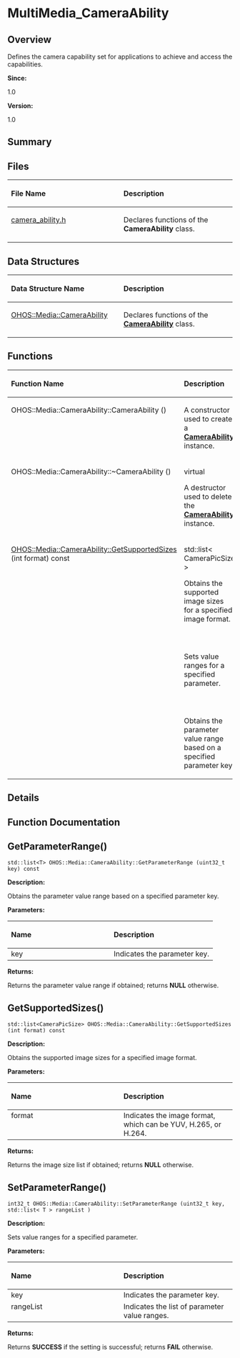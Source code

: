 # MultiMedia\_CameraAbility<a name="EN-US_TOPIC_0000001054479517"></a>

## **Overview**<a name="section698182775093523"></a>

Defines the camera capability set for applications to achieve and access the capabilities. 

**Since:**

1.0

**Version:**

1.0

## **Summary**<a name="section1839675005093523"></a>

## Files<a name="files"></a>

<a name="table705095502093523"></a>
<table><thead align="left"><tr id="row1322854654093523"><th class="cellrowborder" valign="top" width="50%" id="mcps1.1.3.1.1"><p id="p556188645093523"><a name="p556188645093523"></a><a name="p556188645093523"></a>File Name</p>
</th>
<th class="cellrowborder" valign="top" width="50%" id="mcps1.1.3.1.2"><p id="p1899359642093523"><a name="p1899359642093523"></a><a name="p1899359642093523"></a>Description</p>
</th>
</tr>
</thead>
<tbody><tr id="row724898037093523"><td class="cellrowborder" valign="top" width="50%" headers="mcps1.1.3.1.1 "><p id="p1243338897093523"><a name="p1243338897093523"></a><a name="p1243338897093523"></a><a href="camera_ability-h.md">camera_ability.h</a></p>
</td>
<td class="cellrowborder" valign="top" width="50%" headers="mcps1.1.3.1.2 "><p id="p1761769916093523"><a name="p1761769916093523"></a><a name="p1761769916093523"></a>Declares functions of the <strong id="b1651688895093523"><a name="b1651688895093523"></a><a name="b1651688895093523"></a>CameraAbility</strong> class. </p>
</td>
</tr>
</tbody>
</table>

## Data Structures<a name="nested-classes"></a>

<a name="table37680415093523"></a>
<table><thead align="left"><tr id="row1263041478093523"><th class="cellrowborder" valign="top" width="50%" id="mcps1.1.3.1.1"><p id="p271545586093523"><a name="p271545586093523"></a><a name="p271545586093523"></a>Data Structure Name</p>
</th>
<th class="cellrowborder" valign="top" width="50%" id="mcps1.1.3.1.2"><p id="p1007480318093523"><a name="p1007480318093523"></a><a name="p1007480318093523"></a>Description</p>
</th>
</tr>
</thead>
<tbody><tr id="row691669081093523"><td class="cellrowborder" valign="top" width="50%" headers="mcps1.1.3.1.1 "><p id="p1500901242093523"><a name="p1500901242093523"></a><a name="p1500901242093523"></a><a href="ohos-media-cameraability.md">OHOS::Media::CameraAbility</a></p>
</td>
<td class="cellrowborder" valign="top" width="50%" headers="mcps1.1.3.1.2 "><p id="p96281731093523"><a name="p96281731093523"></a><a name="p96281731093523"></a>Declares functions of the <strong id="b1910987232093523"><a name="b1910987232093523"></a><a name="b1910987232093523"></a><a href="ohos-media-cameraability.md">CameraAbility</a></strong> class. </p>
</td>
</tr>
</tbody>
</table>

## Functions<a name="func-members"></a>

<a name="table318539413093523"></a>
<table><thead align="left"><tr id="row938332412093523"><th class="cellrowborder" valign="top" width="50%" id="mcps1.1.3.1.1"><p id="p1724640826093523"><a name="p1724640826093523"></a><a name="p1724640826093523"></a>Function Name</p>
</th>
<th class="cellrowborder" valign="top" width="50%" id="mcps1.1.3.1.2"><p id="p177998785093523"><a name="p177998785093523"></a><a name="p177998785093523"></a>Description</p>
</th>
</tr>
</thead>
<tbody><tr id="row1888643303093523"><td class="cellrowborder" valign="top" width="50%" headers="mcps1.1.3.1.1 "><p id="p1436443080093523"><a name="p1436443080093523"></a><a name="p1436443080093523"></a><em id="ga7f1b94b32f7c7b121ea14b3147788497"><a name="ga7f1b94b32f7c7b121ea14b3147788497"></a><a name="ga7f1b94b32f7c7b121ea14b3147788497"></a></em>OHOS::Media::CameraAbility::CameraAbility ()</p>
</td>
<td class="cellrowborder" valign="top" width="50%" headers="mcps1.1.3.1.2 "><p id="p302185972093523"><a name="p302185972093523"></a><a name="p302185972093523"></a><strong id="b469604895"><a name="b469604895"></a><a name="b469604895"></a></strong>  </p>
<p id="p1403056084093523"><a name="p1403056084093523"></a><a name="p1403056084093523"></a>A constructor used to create a <strong id="b1711895316093523"><a name="b1711895316093523"></a><a name="b1711895316093523"></a><a href="ohos-media-cameraability.md">CameraAbility</a></strong> instance. </p>
</td>
</tr>
<tr id="row2118320553093523"><td class="cellrowborder" valign="top" width="50%" headers="mcps1.1.3.1.1 "><p id="p2128010453093523"><a name="p2128010453093523"></a><a name="p2128010453093523"></a><em id="ga797435bcd10278e33fb7b6f4951f0d7f"><a name="ga797435bcd10278e33fb7b6f4951f0d7f"></a><a name="ga797435bcd10278e33fb7b6f4951f0d7f"></a></em>OHOS::Media::CameraAbility::~CameraAbility ()</p>
</td>
<td class="cellrowborder" valign="top" width="50%" headers="mcps1.1.3.1.2 "><p id="p956082586093523"><a name="p956082586093523"></a><a name="p956082586093523"></a><strong id="b1560299021"><a name="b1560299021"></a><a name="b1560299021"></a></strong> virtual </p>
<p id="p1230019547093523"><a name="p1230019547093523"></a><a name="p1230019547093523"></a>A destructor used to delete the <strong id="b1526166571093523"><a name="b1526166571093523"></a><a name="b1526166571093523"></a><a href="ohos-media-cameraability.md">CameraAbility</a></strong> instance. </p>
</td>
</tr>
<tr id="row1194945452093523"><td class="cellrowborder" valign="top" width="50%" headers="mcps1.1.3.1.1 "><p id="p340826624093523"><a name="p340826624093523"></a><a name="p340826624093523"></a><a href="multimedia_cameraability.md#ga840850d531b96cc5a829b257ade3c7e6">OHOS::Media::CameraAbility::GetSupportedSizes</a> (int format) const</p>
</td>
<td class="cellrowborder" valign="top" width="50%" headers="mcps1.1.3.1.2 "><p id="p1875684875093523"><a name="p1875684875093523"></a><a name="p1875684875093523"></a>std::list&lt; CameraPicSize &gt; </p>
<p id="p174528270093523"><a name="p174528270093523"></a><a name="p174528270093523"></a>Obtains the supported image sizes for a specified image format. </p>
</td>
</tr>
<tr id="row852737074093523"><td class="cellrowborder" valign="top" width="50%" headers="mcps1.1.3.1.1 ">&nbsp;&nbsp;</td>
<td class="cellrowborder" valign="top" width="50%" headers="mcps1.1.3.1.2 ">&nbsp;&nbsp;</td>
</tr>
<tr id="row1591445299093523"><td class="cellrowborder" valign="top" width="50%" headers="mcps1.1.3.1.1 ">&nbsp;&nbsp;</td>
<td class="cellrowborder" valign="top" width="50%" headers="mcps1.1.3.1.2 "><p id="p1347681233093523"><a name="p1347681233093523"></a><a name="p1347681233093523"></a></p>
<p id="p666853008093523"><a name="p666853008093523"></a><a name="p666853008093523"></a>Sets value ranges for a specified parameter. </p>
</td>
</tr>
<tr id="row2054550542093523"><td class="cellrowborder" valign="top" width="50%" headers="mcps1.1.3.1.1 ">&nbsp;&nbsp;</td>
<td class="cellrowborder" valign="top" width="50%" headers="mcps1.1.3.1.2 ">&nbsp;&nbsp;</td>
</tr>
<tr id="row1268855727093523"><td class="cellrowborder" valign="top" width="50%" headers="mcps1.1.3.1.1 ">&nbsp;&nbsp;</td>
<td class="cellrowborder" valign="top" width="50%" headers="mcps1.1.3.1.2 "><p id="p987938746093523"><a name="p987938746093523"></a><a name="p987938746093523"></a></p>
<p id="p844517684093523"><a name="p844517684093523"></a><a name="p844517684093523"></a>Obtains the parameter value range based on a specified parameter key. </p>
</td>
</tr>
</tbody>
</table>

## **Details**<a name="section1807837707093523"></a>

## **Function Documentation**<a name="section510812058093523"></a>

## GetParameterRange\(\)<a name="ga3fb9142cc5bbeafef3201ecaaf50c737"></a>

```
std::list<T> OHOS::Media::CameraAbility::GetParameterRange (uint32_t key) const
```

 **Description:**

Obtains the parameter value range based on a specified parameter key. 

**Parameters:**

<a name="table1129419647093523"></a>
<table><thead align="left"><tr id="row350520138093523"><th class="cellrowborder" valign="top" width="50%" id="mcps1.1.3.1.1"><p id="p1159628151093523"><a name="p1159628151093523"></a><a name="p1159628151093523"></a>Name</p>
</th>
<th class="cellrowborder" valign="top" width="50%" id="mcps1.1.3.1.2"><p id="p171879832093523"><a name="p171879832093523"></a><a name="p171879832093523"></a>Description</p>
</th>
</tr>
</thead>
<tbody><tr id="row2056028241093523"><td class="cellrowborder" valign="top" width="50%" headers="mcps1.1.3.1.1 ">key</td>
<td class="cellrowborder" valign="top" width="50%" headers="mcps1.1.3.1.2 ">Indicates the parameter key. </td>
</tr>
</tbody>
</table>

**Returns:**

Returns the parameter value range if obtained; returns  **NULL**  otherwise. 



## GetSupportedSizes\(\)<a name="ga840850d531b96cc5a829b257ade3c7e6"></a>

```
std::list<CameraPicSize> OHOS::Media::CameraAbility::GetSupportedSizes (int format) const
```

 **Description:**

Obtains the supported image sizes for a specified image format. 

**Parameters:**

<a name="table1011279020093523"></a>
<table><thead align="left"><tr id="row1603011335093523"><th class="cellrowborder" valign="top" width="50%" id="mcps1.1.3.1.1"><p id="p1183211956093523"><a name="p1183211956093523"></a><a name="p1183211956093523"></a>Name</p>
</th>
<th class="cellrowborder" valign="top" width="50%" id="mcps1.1.3.1.2"><p id="p1242614650093523"><a name="p1242614650093523"></a><a name="p1242614650093523"></a>Description</p>
</th>
</tr>
</thead>
<tbody><tr id="row1567372273093523"><td class="cellrowborder" valign="top" width="50%" headers="mcps1.1.3.1.1 ">format</td>
<td class="cellrowborder" valign="top" width="50%" headers="mcps1.1.3.1.2 ">Indicates the image format, which can be YUV, H.265, or H.264. </td>
</tr>
</tbody>
</table>

**Returns:**

Returns the image size list if obtained; returns  **NULL**  otherwise. 



## SetParameterRange\(\)<a name="ga23410306b850fe7edcb736f50fe8048d"></a>

```
int32_t OHOS::Media::CameraAbility::SetParameterRange (uint32_t key, std::list< T > rangeList )
```

 **Description:**

Sets value ranges for a specified parameter. 

**Parameters:**

<a name="table343435186093523"></a>
<table><thead align="left"><tr id="row1310811630093523"><th class="cellrowborder" valign="top" width="50%" id="mcps1.1.3.1.1"><p id="p753938966093523"><a name="p753938966093523"></a><a name="p753938966093523"></a>Name</p>
</th>
<th class="cellrowborder" valign="top" width="50%" id="mcps1.1.3.1.2"><p id="p459603293093523"><a name="p459603293093523"></a><a name="p459603293093523"></a>Description</p>
</th>
</tr>
</thead>
<tbody><tr id="row733963789093523"><td class="cellrowborder" valign="top" width="50%" headers="mcps1.1.3.1.1 ">key</td>
<td class="cellrowborder" valign="top" width="50%" headers="mcps1.1.3.1.2 ">Indicates the parameter key. </td>
</tr>
<tr id="row1824487330093523"><td class="cellrowborder" valign="top" width="50%" headers="mcps1.1.3.1.1 ">rangeList</td>
<td class="cellrowborder" valign="top" width="50%" headers="mcps1.1.3.1.2 ">Indicates the list of parameter value ranges. </td>
</tr>
</tbody>
</table>

**Returns:**

Returns  **SUCCESS**  if the setting is successful; returns  **FAIL**  otherwise. 




